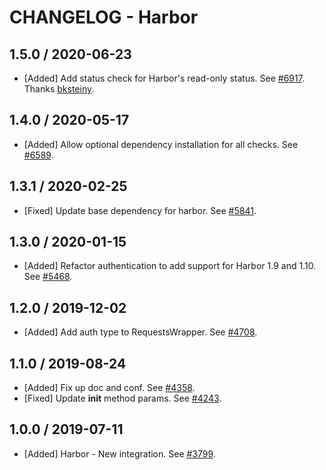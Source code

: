 # CHANGELOG - Harbor

## 1.5.0 / 2020-06-23

* [Added] Add status check for Harbor's read-only status. See [#6917](https://github.com/DataDog/integrations-core/pull/6917). Thanks [bksteiny](https://github.com/bksteiny).

## 1.4.0 / 2020-05-17

* [Added] Allow optional dependency installation for all checks. See [#6589](https://github.com/DataDog/integrations-core/pull/6589).

## 1.3.1 / 2020-02-25

* [Fixed] Update base dependency for harbor. See [#5841](https://github.com/DataDog/integrations-core/pull/5841).

## 1.3.0 / 2020-01-15

* [Added] Refactor authentication to add support for Harbor 1.9 and 1.10. See [#5468](https://github.com/DataDog/integrations-core/pull/5468).

## 1.2.0 / 2019-12-02

* [Added] Add auth type to RequestsWrapper. See [#4708](https://github.com/DataDog/integrations-core/pull/4708).

## 1.1.0 / 2019-08-24

* [Added] Fix up doc and conf. See [#4358](https://github.com/DataDog/integrations-core/pull/4358).
* [Fixed] Update __init__ method params. See [#4243](https://github.com/DataDog/integrations-core/pull/4243).

## 1.0.0 / 2019-07-11

* [Added] Harbor - New integration. See [#3799](https://github.com/DataDog/integrations-core/pull/3799).
